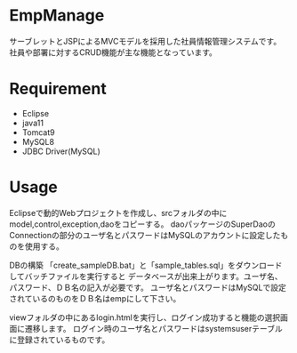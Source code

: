 # EmpManage
サーブレットとJSPによるMVCモデルを採用した社員情報管理システムです。
社員や部署に対するCRUD機能が主な機能となっています。
 
# Requirement
* Eclipse
* java11
* Tomcat9
* MySQL8
* JDBC Driver(MySQL)

# Usage
 Eclipseで動的Webプロジェクトを作成し、srcフォルダの中にmodel,control,exception,daoをコピーする。
 daoパッケージのSuperDaoのConnectionの部分のユーザ名とパスワードはMySQLのアカウントに設定したものを使用する。
 
 DBの構築
 「create_sampleDB.bat」と「sample_tables.sql」をダウンロードしてバッチファイルを実行すると
 データベースが出来上がります。ユーザ名、パスワード、ＤＢ名の記入が必要です。
 ユーザ名とパスワードはMySQLで設定されているのものをＤＢ名はempにして下さい。
 
 viewフォルダの中にあるlogin.htmlを実行し、ログイン成功すると機能の選択画面に遷移します。
 ログイン時のユーザ名とパスワードはsystemsuserテーブルに登録されているものです。
 
 
 
